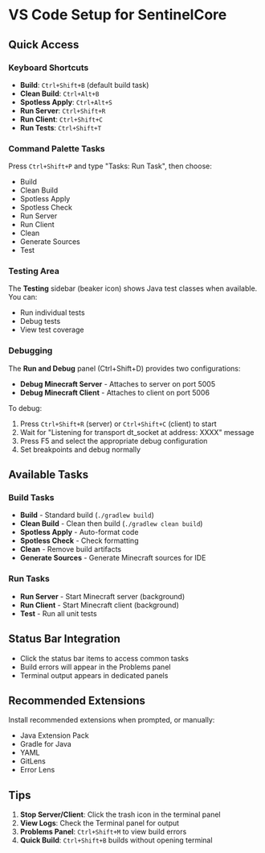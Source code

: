 # VS Code Setup for SentinelCore

## Quick Access

### Keyboard Shortcuts
- **Build**: `Ctrl+Shift+B` (default build task)
- **Clean Build**: `Ctrl+Alt+B`
- **Spotless Apply**: `Ctrl+Alt+S`
- **Run Server**: `Ctrl+Shift+R`
- **Run Client**: `Ctrl+Shift+C`
- **Run Tests**: `Ctrl+Shift+T`

### Command Palette Tasks
Press `Ctrl+Shift+P` and type "Tasks: Run Task", then choose:
- Build
- Clean Build
- Spotless Apply
- Spotless Check
- Run Server
- Run Client
- Clean
- Generate Sources
- Test

### Testing Area
The **Testing** sidebar (beaker icon) shows Java test classes when available. You can:

- Run individual tests
- Debug tests
- View test coverage

### Debugging

The **Run and Debug** panel (Ctrl+Shift+D) provides two configurations:

- **Debug Minecraft Server** - Attaches to server on port 5005
- **Debug Minecraft Client** - Attaches to client on port 5006

To debug:
1. Press `Ctrl+Shift+R` (server) or `Ctrl+Shift+C` (client) to start
2. Wait for "Listening for transport dt_socket at address: XXXX" message
3. Press F5 and select the appropriate debug configuration
4. Set breakpoints and debug normally

## Available Tasks

### Build Tasks
- **Build** - Standard build (`./gradlew build`)
- **Clean Build** - Clean then build (`./gradlew clean build`)
- **Spotless Apply** - Auto-format code
- **Spotless Check** - Check formatting
- **Clean** - Remove build artifacts
- **Generate Sources** - Generate Minecraft sources for IDE

### Run Tasks
- **Run Server** - Start Minecraft server (background)
- **Run Client** - Start Minecraft client (background)
- **Test** - Run all unit tests

## Status Bar Integration
- Click the status bar items to access common tasks
- Build errors will appear in the Problems panel
- Terminal output appears in dedicated panels

## Recommended Extensions
Install recommended extensions when prompted, or manually:
- Java Extension Pack
- Gradle for Java
- YAML
- GitLens
- Error Lens

## Tips
1. **Stop Server/Client**: Click the trash icon in the terminal panel
2. **View Logs**: Check the Terminal panel for output
3. **Problems Panel**: `Ctrl+Shift+M` to view build errors
4. **Quick Build**: `Ctrl+Shift+B` builds without opening terminal
